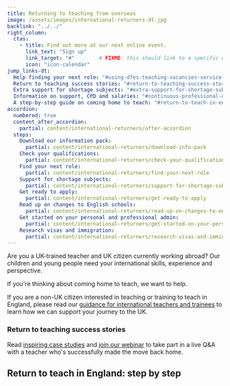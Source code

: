 ```yaml
---
title: Returning to teaching from overseas
image: /assets/images/international-returners-dt.jpg
backlink: "../../"
right_column:
  ctas:
    - title: Find out more at our next online event.
      link_text: "Sign up"
      link_target: "#"        # FIXME: this should link to a specific event
      icon: "icon-calendar"
jump_links-dt:
  Help finding your next role: "#using-dfes-teaching-vacancies-service-to-find-your-next-role"
  Return to teaching success stories: "#return-to-teaching-success-stories"
  Extra support for shortage subjects: "#extra-support-for-shortage-subjects"
  Information on support, CPD and salaries: "#continuous-professional-development-cpd-and-teaching-salaries"
  A step-by-step guide on coming home to teach: "#return-to-teach-in-england-step-by-step"
accordion:
  numbered: true
  content_after_accordion:
    partial: content/international-returners/after-accordion
  steps:
    Download our information pack:
      partial: content/international-returners/download-info-pack
    Check your qualifications:
      partial: content/international-returners/check-your-qualifications
    Find your next role:
      partial: content/international-returners/find-your-next-role
    Support for shortage subjects:
      partial: content/international-returners/support-for-shortage-subjects
    Get ready to apply:
      partial: content/international-returners/get-ready-to-apply
    Read up on changes to English schools:
      partial: content/international-returners/read-up-on-changes-to-english-schools
    Get started on your personal and professional admin:
      partial: content/international-returners/get-started-on-your-personal-and-professional-admin
    Research visas and immigration:
      partial: content/international-returners/research-visas-and-immigration
---
```


Are you a UK-trained teacher and UK citizen currently working abroad? Our
children and young people need your international skills, experience and
perspective.

If you're thinking about coming home to teach, we want to help.

If you are a non-UK citizen interested in teaching or training to teach in
England, please read our
[guidance for international teachers and trainees](https://beta-getintoteaching.education.gov.uk/international-candidates)
to learn how we can support your journey to the UK.

### Return to teaching success stories

Read [inspiring case studies](/my-story-into-teaching/international-career-changers/returning-to-teaching-with-international-experience)
and [join our webinar](https://www.eventbrite.co.uk/e/return-to-teach-in-england-information-for-uk-teachers-working-overseas-tickets-141969770405)
to take part in a live Q&A with a teacher who's successfully made the move back home.

## Return to teach in England: step by step
